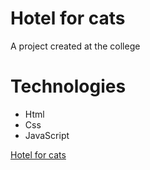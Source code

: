 # Hotel for cats
A project created at the college
# Technologies
  - Html
  - Css
  - JavaScript

[Hotel for cats](https://denwer11.github.io/hotel-for-cats/)
